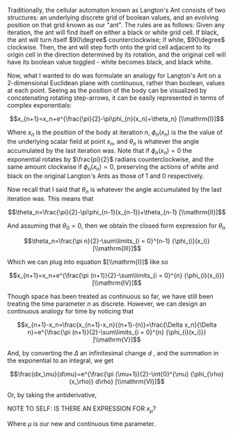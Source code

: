 Traditionally, the cellular automaton known as Langton's Ant consists of two structures: an underlying discrete grid of boolean values, and an evolving position on that grid known as our "ant".
The rules are as follows: Given any iteration, the ant will find itself on either a black or white grid cell. If black, the ant will turn itself $90\degree$ counterclockwise; if white, $90\degree$ clockwise.
Then, the ant will step forth onto the grid cell adjacent to its origin cell in the direction determined by its rotation, and the original cell will have its boolean value toggled - white becomes black, and black white.

Now, what I wanted to do was formulate an analogy for Langton's Ant on a 2-dimensional Euclidean plane with continuous, rather than boolean, values at each point. 
Seeing as the position of the body can be visualized by concatenating rotating step-arrows, it can be easily represented in terms of complex exponentials:

$$x_{n+1}=x_n+e^{\frac{\pi}{2}-\pi\phi_{n}(x_n)+\theta_n}  [\\mathrm{I}]$$

Where $x_n$ is the position of the body at iteration $n$, $\phi_{n}(x_n)$ is the the value of the underlying scalar field at point $x_n$, and $\theta_n$ is whatever the angle accumulated by the last iteration was.
Note that if $\phi_{n}(x_n)=0$ the exponential rotates by $\frac{pi}{2}$ radians counterclockwise, and the same amount clockwise if $\phi_{n}(x_n)=0$, preserving the actions of white and black on the original Langton's Ants as those of 1 and 0 respectively.

Now recall that I said that $\theta_n$ is whatever the angle accumulated by the last iteration was. This means that

$$\theta_n=\frac{\pi}{2}-\pi\phi_{n-1}(x_{n-1})+\theta_{n-1}  [\\mathrm{II}]$$

And assuming that $\theta_{0}=0$, then we obtain the closed form expression for $\theta_n$

$$\theta_n=\frac{\pi n}{2}-\sum\limits_{i = 0}^{n-1} {\phi_{i}(x_i)}  [\\mathrm{III}]$$

Which we can plug into equation $[\\mathrm{I}]$ like so

$$x_{n+1}=x_n+e^{\frac{\pi (n+1)}{2}-\sum\limits_{i = 0}^{n} {\phi_{i}(x_i)}}  [\\mathrm{IV}]$$

Though space has been treated as continuous so far, we have still been treating the time parameter $n$ as discrete. However, we can design an continuous analogy for time by noticing that

$$x_{n+1}-x_n=\frac{x_{n+1}-x_n}{(n+1)-(n)}=\frac{\Delta x_n}{\Delta n}=e^{\frac{\pi (n+1)}{2}-\sum\limits_{i = 0}^{n} {\phi_{i}(x_i)}}  [\\mathrm{V}]$$

And, by converting the $\Delta$ an infinitesimal change $d$ , and the summation in the exponential to an integral, we get

$$\frac{dx_\mu}{d\mu}=e^{\frac{\pi (\mu+1)}{2}-\int{0}^{\mu} {\phi_{\rho}(x_\rho)} d\rho}  [\\mathrm{VI}]$$

Or, by taking the antiderivative,

NOTE TO SELF: IS THERE AN EXPRESSION FOR $x_\mu$?

Where $\mu$ is our new and continuous time parameter.
